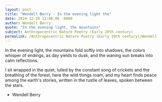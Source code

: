```yaml
---
layout: post
title: "Wendell Berry - In the evening light the"
date: 2024-12-28 12:00:00 -0000
author: Wendell Berry
quote: "In the evening light, the mountains"
subject: Anthropocentric Nature Poetry (Early 20th century)
permalink: /Anthropocentric Nature Poetry (Early 20th century)/Wendell Berry/Wendell Berry - In the evening light the
---
```


In the evening light, the mountains
   fold softly into shadows,
   the colors whisper of endings,
   as day yields to dusk,
                   and the waning sun
breaks into calm reflections.

   I sit wrapped in the quiet,
   lulled by the constant song
   of crickets and the breathing
   of the forest,
   here the wild things roam,
   and my heart finds peace
   among the earth's stories,
   written in the rustle of leaves,
   spoken between the stars.


- Wendell Berry
